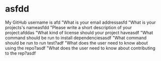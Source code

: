 # asfdd
  My GitHub username is afd
  "What is your email addressasfd
  "What is your projects's nameasfdd
  "Please write a short description of your project:afddas
  "What kind of license should your project haveasdf
  "What command should be run to install dependenciesasdf
  "What command should be run to run test?adf
  "What does the user need to know about using the repo?asdf
  "What does the user need to know about contributing to the rep?asdf


